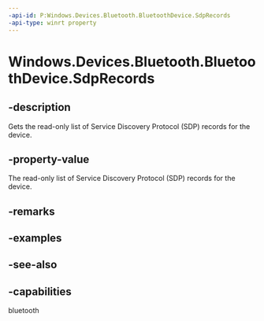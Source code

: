 ```yaml
---
-api-id: P:Windows.Devices.Bluetooth.BluetoothDevice.SdpRecords
-api-type: winrt property
---
```


<!-- Property syntax
public Windows.Foundation.Collections.IVectorView<Windows.Storage.Streams.IBuffer> SdpRecords { get; }
-->

# Windows.Devices.Bluetooth.BluetoothDevice.SdpRecords

## -description
Gets the read-only list of Service Discovery Protocol (SDP) records for the device.

## -property-value
The read-only list of Service Discovery Protocol (SDP) records for the device.

## -remarks

## -examples

## -see-also


## -capabilities
bluetooth